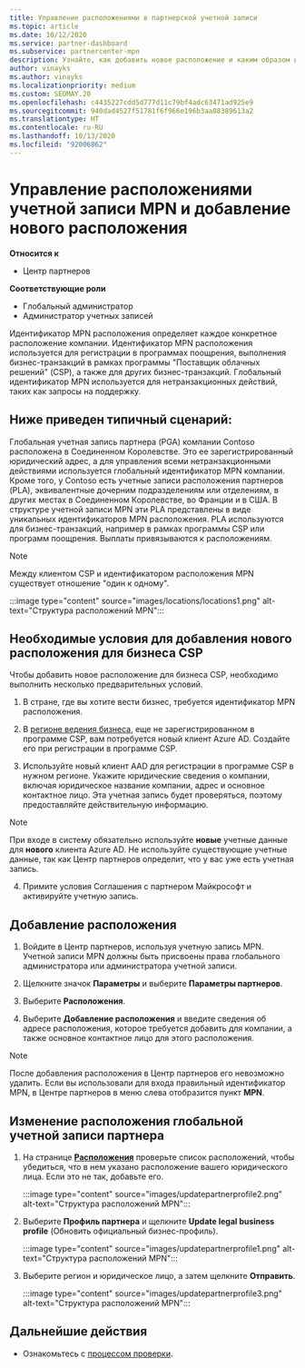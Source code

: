 ```yaml
---
title: Управление расположениями в партнерской учетной записи
ms.topic: article
ms.date: 10/12/2020
ms.service: partner-dashboard
ms.subservice: partnercenter-mpn
description: Узнайте, как добавить новое расположение и каким образом идентификатор расположения MPN используется в программах поощрений, бизнес-операциях CSP, подписках и других транзакциях.
author: vinayks
ms.author: vinayks
ms.localizationpriority: medium
ms.custom: SEOMAY.20
ms.openlocfilehash: c4435227cdd5d777d11c79bf4adc63471ad925e9
ms.sourcegitcommit: 940dad4527f51781f6f966e196b3aa08389613a2
ms.translationtype: HT
ms.contentlocale: ru-RU
ms.lasthandoff: 10/13/2020
ms.locfileid: "92006862"
---
```

# <a name="manage-your-mpn-account-locations-and-add-a-new-location"></a>Управление расположениями учетной записи MPN и добавление нового расположения

**Относится к**

- Центр партнеров

**Соответствующие роли**

- Глобальный администратор
- Администратор учетных записей

Идентификатор MPN расположения определяет каждое конкретное расположение компании. Идентификатор MPN расположения используется для регистрации в программах поощрения, выполнения бизнес-транзакций в рамках программы "Поставщик облачных решений" (CSP), а также для других бизнес-транзакций. Глобальный идентификатор MPN используется для нетранзакционных действий, таких как запросы на поддержку.

## <a name="the-following-is-a-typical-scenario"></a>Ниже приведен типичный сценарий:

Глобальная учетная запись партнера (PGA) компании Contoso расположена в Соединенном Королевстве. Это ее зарегистрированный юридический адрес, а для управления всеми нетранзакционными действиями используется глобальный идентификатор MPN компании. Кроме того, у Contoso есть учетные записи расположения партнеров (PLA), эквивалентные дочерним подразделениям или отделениям, в других местах в Соединенном Королевстве, во Франции и в США. В структуре учетной записи MPN эти PLA представлены в виде уникальных идентификаторов MPN расположения. PLA используются для бизнес-транзакций, например в рамках программы CSP или программ поощрения. Выплаты привязываются к расположениям. 

>[!NOTE]
>Между клиентом CSP и идентификатором расположения MPN существует отношение "один к одному".

:::image type="content" source="images/locations/locations1.png" alt-text="Структура расположений MPN":::

## <a name="prerequisites-in-order-to-add-a-new-location-for-a-csp-business"></a>Необходимые условия для добавления нового расположения для бизнеса CSP

Чтобы добавить новое расположение для бизнеса CSP, необходимо выполнить несколько предварительных условий.

1. В стране, где вы хотите вести бизнес, требуется идентификатор MPN расположения.

1. В [регионе ведения бизнеса](regional-authorization-overview.md), еще не зарегистрированном в программе CSP, вам потребуется новый клиент Azure AD. Создайте его при регистрации в программе CSP.
 
3. Используйте новый клиент AAD для регистрации в программе CSP в нужном регионе.
Укажите юридические сведения о компании, включая юридическое название компании, адрес и основное контактное лицо. Эта учетная запись будет проверяться, поэтому предоставляйте действительную информацию.

>[!NOTE] 
 >При входе в систему обязательно используйте **новые** учетные данные для **нового** клиента Azure AD. Не используйте существующие учетные данные, так как Центр партнеров определит, что у вас уже есть учетная запись.

4. Примите условия Соглашения с партнером Майкрософт и активируйте учетную запись.

## <a name="add-a-location"></a>Добавление расположения

1. Войдите в Центр партнеров, используя учетную запись MPN. Учетной записи MPN должны быть присвоены права глобального администратора или администратора учетной записи. 

1. Щелкните значок **Параметры** и выберите **Параметры партнеров**.

2. Выберите **Расположения**.

3. Выберите **Добавление расположения** и введите сведения об адресе расположения, которое требуется добавить для компании, а также основное контактное лицо для этого расположения.

> [!NOTE]
> После добавления расположения в Центр партнеров его невозможно удалить. Если вы использовали для входа правильный идентификатор MPN, в Центре партнеров в меню слева отобразится пункт **MPN**.

## <a name="change-global-partner-account-location"></a>Изменение расположения глобальной учетной записи партнера

1. На странице **[Расположения](https://partner.microsoft.com/pcv/accountsettings/locationsprofile)** проверьте список расположений, чтобы убедиться, что в нем указано расположение вашего юридического лица. Если это не так, добавьте его.

   :::image type="content" source="images/updatepartnerprofile2.png" alt-text="Структура расположений MPN":::

2. Выберите **Профиль партнера** и щелкните **Update legal business profile** (Обновить официальный бизнес-профиль).

   :::image type="content" source="images/updatepartnerprofile1.png" alt-text="Структура расположений MPN":::

3. Выберите регион и юридическое лицо, а затем щелкните **Отправить**.

   :::image type="content" source="images/updatepartnerprofile3.png" alt-text="Структура расположений MPN":::

## <a name="next-steps"></a>Дальнейшие действия

- Ознакомьтесь с [процессом проверки](verification-responses.md).
